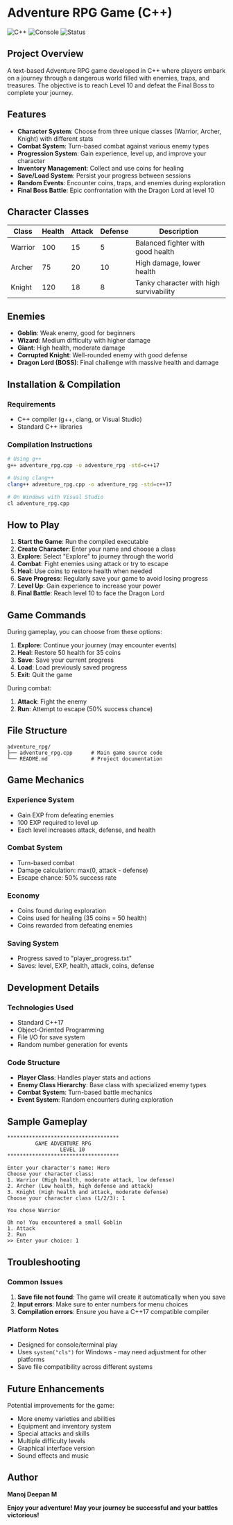 # Adventure RPG Game (C++)

![C++](https://img.shields.io/badge/C++-17-blue.svg)
![Console](https://img.shields.io/badge/Platform-Console-green.svg)
![Status](https://img.shields.io/badge/Status-Complete-success.svg)

## Project Overview

A text-based Adventure RPG game developed in C++ where players embark on a journey through a dangerous world filled with enemies, traps, and treasures. The objective is to reach Level 10 and defeat the Final Boss to complete your journey.

## Features

- **Character System**: Choose from three unique classes (Warrior, Archer, Knight) with different stats
- **Combat System**: Turn-based combat against various enemy types
- **Progression System**: Gain experience, level up, and improve your character
- **Inventory Management**: Collect and use coins for healing
- **Save/Load System**: Persist your progress between sessions
- **Random Events**: Encounter coins, traps, and enemies during exploration
- **Final Boss Battle**: Epic confrontation with the Dragon Lord at level 10

## Character Classes

| Class   | Health | Attack | Defense | Description |
|---------|--------|--------|---------|-------------|
| Warrior | 100    | 15     | 5       | Balanced fighter with good health |
| Archer  | 75     | 20     | 10      | High damage, lower health |
| Knight  | 120    | 18     | 8       | Tanky character with high survivability |

## Enemies

- **Goblin**: Weak enemy, good for beginners
- **Wizard**: Medium difficulty with higher damage
- **Giant**: High health, moderate damage
- **Corrupted Knight**: Well-rounded enemy with good defense
- **Dragon Lord (BOSS)**: Final challenge with massive health and damage

## Installation & Compilation

### Requirements
- C++ compiler (g++, clang, or Visual Studio)
- Standard C++ libraries

### Compilation Instructions

```bash
# Using g++
g++ adventure_rpg.cpp -o adventure_rpg -std=c++17

# Using clang++
clang++ adventure_rpg.cpp -o adventure_rpg -std=c++17

# On Windows with Visual Studio
cl adventure_rpg.cpp
```

## How to Play

1. **Start the Game**: Run the compiled executable
2. **Create Character**: Enter your name and choose a class
3. **Explore**: Select "Explore" to journey through the world
4. **Combat**: Fight enemies using attack or try to escape
5. **Heal**: Use coins to restore health when needed
6. **Save Progress**: Regularly save your game to avoid losing progress
7. **Level Up**: Gain experience to increase your power
8. **Final Battle**: Reach level 10 to face the Dragon Lord

## Game Commands

During gameplay, you can choose from these options:

1. **Explore**: Continue your journey (may encounter events)
2. **Heal**: Restore 50 health for 35 coins
3. **Save**: Save your current progress
4. **Load**: Load previously saved progress
5. **Exit**: Quit the game

During combat:
1. **Attack**: Fight the enemy
2. **Run**: Attempt to escape (50% success chance)

## File Structure

```
adventure_rpg/
├── adventure_rpg.cpp      # Main game source code
└── README.md              # Project documentation

```

## Game Mechanics

### Experience System
- Gain EXP from defeating enemies
- 100 EXP required to level up
- Each level increases attack, defense, and health

### Combat System
- Turn-based combat
- Damage calculation: max(0, attack - defense)
- Escape chance: 50% success rate

### Economy
- Coins found during exploration
- Coins used for healing (35 coins = 50 health)
- Coins rewarded from defeating enemies

### Saving System
- Progress saved to "player_progress.txt"
- Saves: level, EXP, health, attack, coins, defense

## Development Details

### Technologies Used
- Standard C++17
- Object-Oriented Programming
- File I/O for save system
- Random number generation for events

### Code Structure
- **Player Class**: Handles player stats and actions
- **Enemy Class Hierarchy**: Base class with specialized enemy types
- **Combat System**: Turn-based battle mechanics
- **Event System**: Random encounters during exploration

## Sample Gameplay

```
************************************
         GAME ADVENTURE RPG
                 LEVEL 10
************************************

Enter your character's name: Hero
Choose your character class:
1. Warrior (High health, moderate attack, low defense)
2. Archer (Low health, high defense and attack)
3. Knight (High health and attack, moderate defense)
Choose your character class (1/2/3): 1

You chose Warrior

Oh no! You encountered a small Goblin
1. Attack
2. Run
>> Enter your choice: 1
```

## Troubleshooting

### Common Issues
1. **Save file not found**: The game will create it automatically when you save
2. **Input errors**: Make sure to enter numbers for menu choices
3. **Compilation errors**: Ensure you have a C++17 compatible compiler

### Platform Notes
- Designed for console/terminal play
- Uses `system("cls")` for Windows - may need adjustment for other platforms
- Save file compatibility across different systems

## Future Enhancements

Potential improvements for the game:
- More enemy varieties and abilities
- Equipment and inventory system
- Special attacks and skills
- Multiple difficulty levels
- Graphical interface version
- Sound effects and music

## Author

**Manoj Deepan M**



**Enjoy your adventure! May your journey be successful and your battles victorious!**
